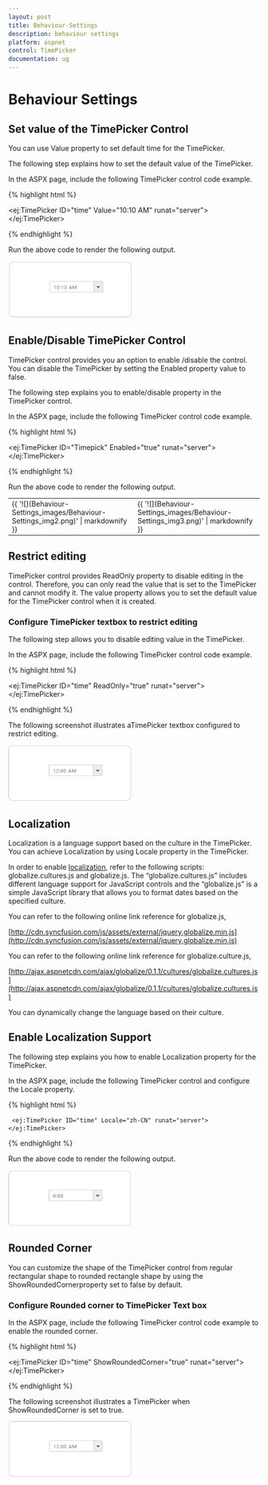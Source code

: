 ```yaml
---
layout: post
title: Behaviour-Settings
description: behaviour settings
platform: aspnet
control: TimePicker
documentation: ug
---
```


# Behaviour Settings

## Set value of the TimePicker Control

You can use Value property to set default time for the TimePicker.

The following step explains how to set the default value of the TimePicker.

In the ASPX page, include the following TimePicker control code example.



{% highlight html %}

  <ej:TimePicker ID="time" Value="10:10 AM" runat="server"></ej:TimePicker>



{% endhighlight %}



Run the above code to render the following output.

 ![](Behaviour-Settings_images/Behaviour-Settings_img1.png) 



## Enable/Disable TimePicker Control

TimePicker control provides you an option to enable /disable the control. You can disable the TimePicker by setting the Enabled property value to false.

The following step explains you to enable/disable property in the TimePicker control.

In the ASPX page, include the following TimePicker control code example.



{% highlight html %}

<ej:TimePicker ID="Timepick" Enabled="true" runat="server"></ej:TimePicker>



{% endhighlight %}



Run the above code to render the following output.


<table>
<tr>
<td>
{{ '![](Behaviour-Settings_images/Behaviour-Settings_img2.png)' | markdownify }}
</td><td>
{{ '![](Behaviour-Settings_images/Behaviour-Settings_img3.png)' | markdownify }}
</td></tr>
</table>

## Restrict editing

TimePicker control provides ReadOnly property to disable editing in the control. Therefore, you can only read the value that is set to the TimePicker and cannot modify it. The value property allows you to set the default value for the TimePicker control when it is created.

### Configure TimePicker textbox to restrict editing

The following step allows you to disable editing value in the TimePicker.

In the ASPX page, include the following TimePicker control code example.



{% highlight html %}

  <ej:TimePicker ID="time" ReadOnly="true" runat="server"></ej:TimePicker>



{% endhighlight %}



The following screenshot illustrates aTimePicker textbox configured to restrict editing.

![](Behaviour-Settings_images/Behaviour-Settings_img4.png) 



## Localization

Localization is a language support based on the culture in the TimePicker. You can achieve Localization by using Locale property in the TimePicker.

In order to enable [localization](http://help.syncfusion.com/ug/js/default.htm), refer to the following scripts: globalize.cultures.js and globalize.js. The “globalize.cultures.js” includes different language support for JavaScript controls and the “globalize.js” is a simple JavaScript library that allows you to format dates based on the specified culture.

You can refer to the following online link reference for globalize.js,

[http://cdn.syncfusion.com/js/assets/external/jquery.globalize.min.js](http://cdn.syncfusion.com/js/assets/external/jquery.globalize.min.js)

You can refer to the following online link reference for globalize.culture.js,

[http://ajax.aspnetcdn.com/ajax/globalize/0.1.1/cultures/globalize.cultures.js](http://ajax.aspnetcdn.com/ajax/globalize/0.1.1/cultures/globalize.cultures.js)

You can dynamically change the language based on their culture.

## Enable Localization Support

The following step explains you how to enable Localization property for the TimePicker.

In the ASPX page, include the following TimePicker control and configure the Locale property.



{% highlight html %}

     <ej:TimePicker ID="time" Locale="zh-CN" runat="server"></ej:TimePicker>



{% endhighlight %}



Run the above code to render the following output.

![](Behaviour-Settings_images/Behaviour-Settings_img5.png) 



## Rounded Corner

You can customize the shape of the TimePicker control from regular rectangular shape to rounded rectangle shape by using the ShowRoundedCornerproperty set to false by default.

### Configure Rounded corner to TimePicker Text box

In the ASPX page, include the following TimePicker control code example to enable the rounded corner.

{% highlight html %}



<ej:TimePicker ID="time" ShowRoundedCorner="true" runat="server"> </ej:TimePicker>



{% endhighlight %}



The following screenshot illustrates a TimePicker when ShowRoundedCorner is set to true.



![](Behaviour-Settings_images/Behaviour-Settings_img6.png) 



